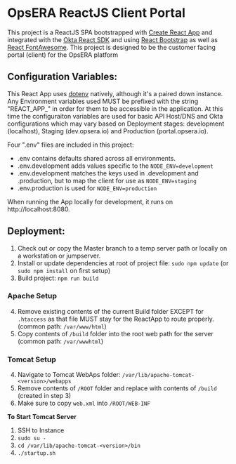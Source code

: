 # OpsERA ReactJS Client Portal

This project is a ReactJS SPA bootstrapped with [Create React App](https://github.com/facebook/create-react-app) and integrated with the 
[Okta React SDK](https://www.npmjs.com/package/@okta/okta-react) and using [React Bootstrap](https://react-bootstrap.github.io) as well as 
[React FontAwesome](https://www.npmjs.com/package/react-fontawesome).  This project is designed to be the customer facing portal (client) 
for the OpsERA platform


## Configuration Variables:
This React App uses [dotenv](https://www.npmjs.com/package/dotenv) natively, although it's a paired down instance.  Any Environment variables 
used MUST be prefixed with the string "REACT_APP_" in order for them to be accessible in the application.  At this time the configuraiton 
variables are used for basic API Host/DNS and Okta configurations which may vary based on Deployment stages: development (localhost), 
Staging (dev.opsera.io) and Production (portal.opsera.io).

Four ".env" files are included in this project:
* .env contains defaults shared across all environments.
* .env.development adds values specific to the `NODE_ENV=development`
* .env.development matches the keys used in .development and .production, but to map the client for use as `NODE_ENV=staging`
* .env.production is used for `NODE_ENV=production`

When running the App locally for development, it runs on http://localhost:8080.

## Deployment:
1. Check out or copy the Master branch to a temp server path or locally on a workstation or jumpserver. 
2. Install or update dependencies at root of project file: `sudo npm update` (or `sudo npm install` on first setup)
3. Build project: `npm run build`

### Apache Setup
4. Remove existing contents of the current Build folder EXCEPT for `.htaccess` as that file MUST stay for the ReactApp to route properly. (common path: `/var/www/html`) 
5. Copy contents of `/build` folder into the root web path for the server (common path: `/var/wwwhtml`)

### Tomcat Setup
4. Navigate to Tomcat WebAps folder: `/var/lib/apache-tomcat-<version>/webapps`
5. Remove contents of `/ROOT` folder and replace with contents of `/build` (created in step 3)
6. Make sure to copy `web.xml` into `/ROOT/WEB-INF`

**To Start Tomcat Server**
1. SSH to Instance
2. `sudo su -`
3. `cd /var/lib/apache-tomcat-<version>/bin`
4. `./startup.sh`
